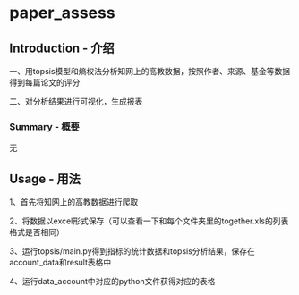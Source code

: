 # paper_assess

## Introduction - 介绍

一、用topsis模型和熵权法分析知网上的高教数据，按照作者、来源、基金等数据得到每篇论文的评分

二、对分析结果进行可视化，生成报表

### Summary - 概要

无

## Usage - 用法

1、首先将知网上的高教数据进行爬取

2、将数据以excel形式保存（可以查看一下和每个文件夹里的together.xls的列表格式是否相同）

3、运行topsis/main.py得到指标的统计数据和topsis分析结果，保存在account_data和result表格中

4、运行data_account中对应的python文件获得对应的表格
